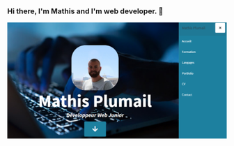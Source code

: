 ### Hi there, I'm Mathis and I'm web developer. 👋

![Cover](https://github.com/Mathis-PLUMAIL/Mathis-PLUMAIL/blob/master/img/mathis-plumail.PNG)

<!--
**Mathis-PLUMAIL/Mathis-PLUMAIL** is a ✨ _special_ ✨ repository because its `README.md` (this file) appears on your GitHub profile.
         
Here are some ideas to get you started:

- 🔭 I’m currently working on ...
- 🌱 I’m currently learning ...
- 👯 I’m looking to collaborate on ...
- 🤔 I’m looking for help with ...
- 💬 Ask me about ...
- 📫 How to reach me: ...
- 😄 Pronouns: ...
- ⚡ Fun fact: ...
-->
